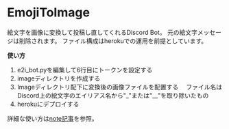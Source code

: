# EmojiToImage

絵文字を画像に変換して投稿し直してくれるDiscord Bot。
元の絵文字メッセージは削除されます。
ファイル構成はherokuでの運用を前提としています。

**使い方**
1. e2i_bot.pyを編集して6行目にトークンを設定する
2. imageディレクトリを作成する
3. Imageディレクトリ配下に変換後の画像ファイルを配置する
　ファイル名はDiscord上の絵文字のエイリアス名から"_"または"__"を取り除いたもの
4. herokuにデプロイする

詳細な使い方は[note記事](https://note.com/yogox/n/nd7824a8fe950?magazine_key=m672d63b41a0e)を参照。
